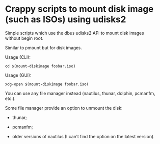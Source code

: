 # Crappy scripts to mount disk image (such as ISOs) using udisks2

Simple scripts which use the dbus udisks2 API to mount disk images
without begin root.

Similar to pmount but for disk images.

Usage (CLI):

    cd $(mount-diskimage foobar.iso)

Usage (GUI):

    xdg-open $(mount-diskimage foobar.iso)

You can use any file manager instead (nautilus, thunar, dolphin, pcmanfm, etc.).

Some file manager provide an option to unmount the disk:

* thunar;

* pcmanfm;

* older versions of nautilus (I can't find the option on the latest version).
